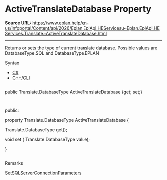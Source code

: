 # ActiveTranslateDatabase Property

**Source URL:** https://www.eplan.help/en-us/Infoportal/Content/api/2026/Eplan.EplApi.HEServicesu~Eplan.EplApi.HEServices.Translate~ActiveTranslateDatabase.html

---

Returns or sets the type of current translate database. Possible values are DatabaseType.SQL and DatabaseType.EPLAN

Syntax

- [C#](#i-syntax-CS)
- [C++/CLI](#i-syntax-CPP2005)

```
```
public Translate.DatabaseType ActiveTranslateDatabase {get; set;}
```
```

```
```
public:

property Translate.DatabaseType ActiveTranslateDatabase {

   Translate.DatabaseType get();

   void set (    Translate.DatabaseType value);

}
```
```

Remarks

[SetSQLServerConnectionParameters](Eplan.EplApi.HEServicesu~Eplan.EplApi.HEServices.Translate~SetSQLServerConnectionParameters.html)
